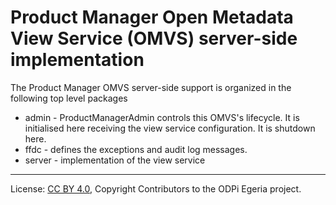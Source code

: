 <!-- SPDX-License-Identifier: CC-BY-4.0 -->
<!-- Copyright Contributors to the ODPi Egeria project. -->

# Product Manager Open Metadata View Service (OMVS) server-side implementation

The Product Manager OMVS server-side support is organized in the following top level packages 

* admin -  ProductManagerAdmin controls this OMVS's lifecycle. It is initialised here receiving the view service configuration. It is shutdown here.
* ffdc - defines the exceptions and audit log messages.
* server - implementation of the view service

----
License: [CC BY 4.0](https://creativecommons.org/licenses/by/4.0/),
Copyright Contributors to the ODPi Egeria project.